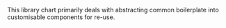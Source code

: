 This library chart primarily deals with abstracting common boilerplate into customisable components for re-use.
